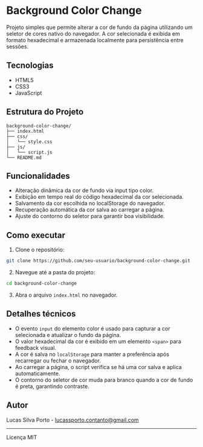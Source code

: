 # Background Color Change

Projeto simples que permite alterar a cor de fundo da página utilizando um seletor de cores nativo do navegador. A cor selecionada é exibida em formato hexadecimal e armazenada localmente para persistência entre sessões.

## Tecnologias

- HTML5  
- CSS3  
- JavaScript  

## Estrutura do Projeto

```
background-color-change/
├── index.html
├── css/
│   └── style.css
├── js/
│   └── script.js
└── README.md
```

## Funcionalidades

- Alteração dinâmica da cor de fundo via input tipo color.  
- Exibição em tempo real do código hexadecimal da cor selecionada.  
- Salvamento da cor escolhida no localStorage do navegador.  
- Recuperação automática da cor salva ao carregar a página.  
- Ajuste do contorno do seletor para garantir boa visibilidade.

## Como executar

1. Clone o repositório:

```bash
git clone https://github.com/seu-usuario/background-color-change.git
```

2. Navegue até a pasta do projeto:

```bash
cd background-color-change
```

3. Abra o arquivo `index.html` no navegador.

## Detalhes técnicos

- O evento `input` do elemento color é usado para capturar a cor selecionada e atualizar o fundo da página.  
- O valor hexadecimal da cor é exibido em um elemento `<span>` para feedback visual.  
- A cor é salva no `localStorage` para manter a preferência após recarregar ou fechar o navegador.  
- Ao carregar a página, o script verifica se há uma cor salva e aplica automaticamente.  
- O contorno do seletor de cor muda para branco quando a cor de fundo é preta, garantindo contraste.

## Autor

Lucas Silva Porto - lucassporto.contanto@gmail.com

---

Licença MIT
